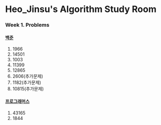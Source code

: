 # Heo_Jinsu's Algorithm Study Room

### Week 1. Problems
#### [백준](https://www.acmicpc.net/)
1. 1966
2. 14501
3. 1003
4. 11399
5. 12865
6. 2606(추가문제)
7. 1182(추가문제)
8. 10815(추가문제)

#### [프로그래머스](https://programmers.co.kr/?utm_source=google&utm_medium=cpc&utm_campaign=brand_prgms_pc&gclid=CjwKCAiAqt-dBhBcEiwATw-ggEWyvh_tsGpON5borRxEqI3Azq_ULb1QHbG54tubhlY72nqUvpHv4RoCRxEQAvD_BwE)
1. 43165
2. 1844
